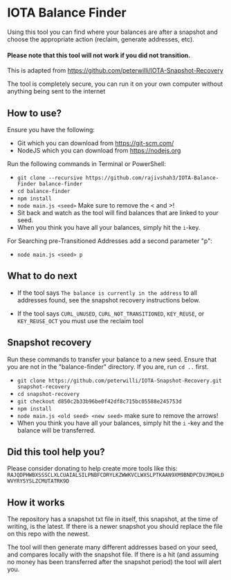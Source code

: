 # IOTA Balance Finder

Using this tool you can find where your balances are after a snapshot and choose the appropriate action (reclaim, generate addresses, etc).

#### Please note that this tool will not work if you did not transition.

This is adapted from https://github.com/peterwilli/IOTA-Snapshot-Recovery

The tool is completely secure, you can run it on your own computer without anything being sent to the internet

## How to use?
Ensure you have the following:
- Git which you can download from https://git-scm.com/
- NodeJS which you can download from https://nodejs.org

Run the following commands in Terminal or PowerShell:
- `git clone --recursive https://github.com/rajivshah3/IOTA-Balance-Finder balance-finder`
- `cd balance-finder`
- `npm install`
- `node main.js <seed>` Make sure to remove the < and >!
- Sit back and watch as the tool will find balances that are linked to your seed.
- When you think you have all your balances, simply hit the `i`-key.

For Searching pre-Transitioned Addresses add a second parameter "p":
- `node main.js <seed> p`

## What to do next
- If the tool says `The balance is currently in the address` to all addresses found, see the snapshot recovery instructions below.

- If the tool says `CURL_UNUSED`, `CURL_NOT_TRANSITIONED`, `KEY_REUSE`, or `KEY_REUSE_OCT` you must use the reclaim tool

## Snapshot recovery
Run these commands to transfer your balance to a new seed. Ensure that you are not in the "balance-finder" directory. If you are, run `cd ..` first.
- `git clone https://github.com/peterwilli/IOTA-Snapshot-Recovery.git snapshot-recovery`
- `cd snapshot-recovery`
- `git checkout d850c2b33b96be0f42df8c715bc05588e245753d`
- `npm install`
- `node main.js <old seed> <new seed>` make sure to remove the arrows!
- When you think you have all your balances, simply hit the `i` -key and the balance will be transferred.

## Did this tool help you?
Please consider donating to help create more tools like this:
`RAJQDPHWBXSSSCLXLCUAIALSILPNBFCDRYLKZWWKVCLWXSLPTKAAN9XM9BNDPCDVJMQHLDWVYRYSYSLZCMUTATRK9D`

## How it works

The repository has a snapshot txt file in itself, this snapshot, at the time of writing, is the latest. If there is a newer snapshot you should replace the file on this repo with the newest.

The tool will then generate many different addresses based on your seed, and compares locally with the snapshot file. If there is a hit (and assuming no money has been transferred after the snapshot period) the tool will alert you.
